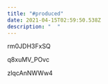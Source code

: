```yaml
---
title: "#produced"
date: 2021-04-15T02:59:50.538Z
description: "  "
---
```

 rm0JDH3FxSQ 

q8xuMV_POvc

 zlqcAnNWWw4 